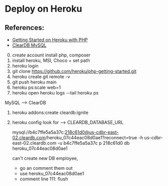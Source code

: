 # Deploy on Heroku

## References:
- [Getting Started on Heroku with PHP
](https://devcenter.heroku.com/articles/getting-started-with-php#set-up)
- [ClearDB MySQL](https://devcenter.heroku.com/articles/cleardb#provisioning-the-shared-mysql-add-on)
0. create account
install php, composer
1. install heroku, MSI, Choco + set path
2. heroku login
3. git clone https://github.com/heroku/php-getting-started.git
4. heroku create
    git remote -v
5. git push heroku main
6. heroku ps:scale web=1
7. heroku open
    heroku logs --tail
    heroku ps


MySQL --> ClearDB
1. heroku addons:create cleardb:ignite
2. heroku config
    look for --> CLEARDB_DATABASE_URL

    mysql://b4c7ffe5a5a37c:218c61d0@us-cdbr-east-02.cleardb.com/heroku_07c44eac08d0ae1?reconnect=true
    -h us-cdbr-east-02.cleardb.com
    -u b4c7ffe5a5a37c
    p 218c61d0
    db heroku_07c44eac08d0ae1

    can't create new DB employee, 
    - go an comment them out
    - use heroku_07c44eac08d0ae1
    - comment line 111: flush